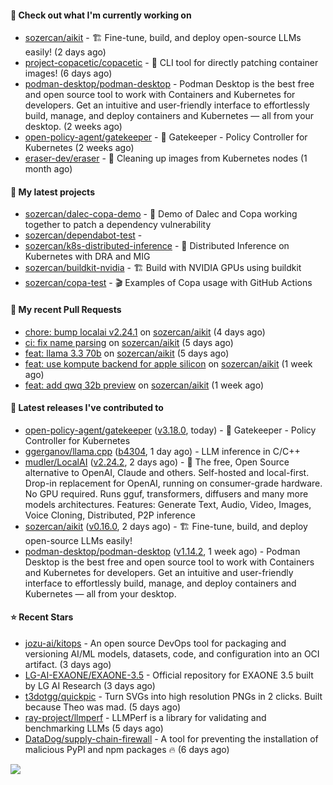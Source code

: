#### 👷 Check out what I'm currently working on

- [sozercan/aikit](https://github.com/sozercan/aikit) - 🏗️ Fine-tune, build, and deploy open-source LLMs easily! (2 days ago)
- [project-copacetic/copacetic](https://github.com/project-copacetic/copacetic) - 🧵 CLI tool for directly patching container images! (6 days ago)
- [podman-desktop/podman-desktop](https://github.com/podman-desktop/podman-desktop) - Podman Desktop is the best free and open source tool to work with Containers and Kubernetes for developers. Get an intuitive and user-friendly interface to effortlessly build, manage, and deploy containers and Kubernetes — all from your desktop. (2 weeks ago)
- [open-policy-agent/gatekeeper](https://github.com/open-policy-agent/gatekeeper) - 🐊 Gatekeeper - Policy Controller for Kubernetes (2 weeks ago)
- [eraser-dev/eraser](https://github.com/eraser-dev/eraser) - 🧹 Cleaning up images from Kubernetes nodes (1 month ago)

#### 🌱 My latest projects

- [sozercan/dalec-copa-demo](https://github.com/sozercan/dalec-copa-demo) - 🤝 Demo of Dalec and Copa working together to patch a dependency vulnerability
- [sozercan/dependabot-test](https://github.com/sozercan/dependabot-test) - 
- [sozercan/k8s-distributed-inference](https://github.com/sozercan/k8s-distributed-inference) - 🦄 Distributed Inference on Kubernetes with DRA and MIG
- [sozercan/buildkit-nvidia](https://github.com/sozercan/buildkit-nvidia) - 🏗️ Build with NVIDIA GPUs using buildkit
- [sozercan/copa-test](https://github.com/sozercan/copa-test) - 🎬 Examples of Copa usage with GitHub Actions

#### 🔨 My recent Pull Requests

- [chore: bump localai v2.24.1](https://github.com/sozercan/aikit/pull/450) on [sozercan/aikit](https://github.com/sozercan/aikit) (4 days ago)
- [ci: fix name parsing](https://github.com/sozercan/aikit/pull/449) on [sozercan/aikit](https://github.com/sozercan/aikit) (5 days ago)
- [feat: llama 3.3 70b](https://github.com/sozercan/aikit/pull/448) on [sozercan/aikit](https://github.com/sozercan/aikit) (5 days ago)
- [feat: use kompute backend for apple silicon](https://github.com/sozercan/aikit/pull/444) on [sozercan/aikit](https://github.com/sozercan/aikit) (1 week ago)
- [feat: add qwq 32b preview](https://github.com/sozercan/aikit/pull/443) on [sozercan/aikit](https://github.com/sozercan/aikit) (1 week ago)

#### 🚀 Latest releases I've contributed to

- [open-policy-agent/gatekeeper](https://github.com/open-policy-agent/gatekeeper) ([v3.18.0](https://github.com/open-policy-agent/gatekeeper/releases/tag/v3.18.0), today) - 🐊 Gatekeeper - Policy Controller for Kubernetes
- [ggerganov/llama.cpp](https://github.com/ggerganov/llama.cpp) ([b4304](https://github.com/ggerganov/llama.cpp/releases/tag/b4304), 1 day ago) - LLM inference in C/C&#43;&#43;
- [mudler/LocalAI](https://github.com/mudler/LocalAI) ([v2.24.2](https://github.com/mudler/LocalAI/releases/tag/v2.24.2), 2 days ago) - :robot: The free, Open Source alternative to OpenAI, Claude and others. Self-hosted and local-first. Drop-in replacement for OpenAI,  running on consumer-grade hardware. No GPU required. Runs gguf, transformers, diffusers and many more models architectures. Features: Generate Text, Audio, Video, Images, Voice Cloning, Distributed, P2P inference
- [sozercan/aikit](https://github.com/sozercan/aikit) ([v0.16.0](https://github.com/sozercan/aikit/releases/tag/v0.16.0), 2 days ago) - 🏗️ Fine-tune, build, and deploy open-source LLMs easily!
- [podman-desktop/podman-desktop](https://github.com/podman-desktop/podman-desktop) ([v1.14.2](https://github.com/podman-desktop/podman-desktop/releases/tag/v1.14.2), 1 week ago) - Podman Desktop is the best free and open source tool to work with Containers and Kubernetes for developers. Get an intuitive and user-friendly interface to effortlessly build, manage, and deploy containers and Kubernetes — all from your desktop.

#### ⭐ Recent Stars

- [jozu-ai/kitops](https://github.com/jozu-ai/kitops) - An open source DevOps tool for packaging and versioning AI/ML models, datasets, code, and configuration into an OCI artifact. (3 days ago)
- [LG-AI-EXAONE/EXAONE-3.5](https://github.com/LG-AI-EXAONE/EXAONE-3.5) - Official repository for EXAONE 3.5 built by LG AI Research (3 days ago)
- [t3dotgg/quickpic](https://github.com/t3dotgg/quickpic) - Turn SVGs into high resolution PNGs in 2 clicks. Built because Theo was mad. (5 days ago)
- [ray-project/llmperf](https://github.com/ray-project/llmperf) - LLMPerf is a library for validating and benchmarking LLMs (5 days ago)
- [DataDog/supply-chain-firewall](https://github.com/DataDog/supply-chain-firewall) - A tool for preventing the installation of malicious PyPI and npm packages :fire: (6 days ago)

![](https://github-readme-stats.vercel.app/api?username=sozercan&theme=vision-friendly-dark&hide_border=false&include_all_commits=true&count_private=true)
